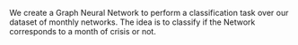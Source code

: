 We create a Graph Neural Network to perform a classification task over our dataset of monthly networks.
The idea is to classify if the Network corresponds to a month of crisis or not.

